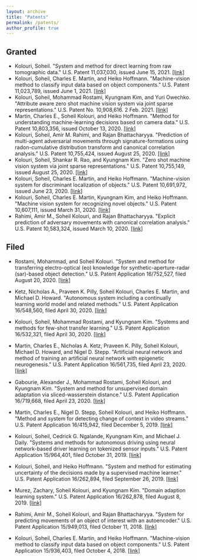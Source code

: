 ```yaml
---
layout: archive
title: "Patents"
permalink: /patents/
author_profile: true
---
```


## Granted
- Kolouri, Soheil. "System and method for direct learning from raw tomographic data." U.S. Patent 11,037,030, issued June 15, 2021. [[link]](https://patents.google.com/patent/US11037030B1/en)
- Kolouri, Soheil, Charles E. Martin, and Heiko Hoffmann. "Machine-vision method to classify input data based on object components." U.S. Patent 11,023,789, issued June 1, 2021. [[link]](https://patents.google.com/patent/US11023789B2/en)
- Kolouri, Soheil, Mohammad Rostami, Kyungnam Kim, and Yuri Owechko. "Attribute aware zero shot machine vision system via joint sparse representations." U.S. Patent No. 10,908,616. 2 Feb. 2021. [[link]](https://patents.google.com/patent/US10908616B2/en)
- Martin, Charles E., Soheil Kolouri, and Heiko Hoffmann. "Method for understanding machine-learning decisions based on camera data." U.S. Patent 10,803,356, issued October 13, 2020. [[link]](https://patents.google.com/patent/US10803356B2/en)
- Kolouri, Soheil, Amir M. Rahimi, and Rajan Bhattacharyya. "Prediction of multi-agent adversarial movements through signature-formations using radon-cumulative distribution transform and canonical correlation analysis." U.S. Patent 10,755,424, issued August 25, 2020. [[link]](https://patents.google.com/patent/US10755424B2/en)
- Kolouri, Soheil, Shankar R. Rao, and Kyungnam Kim. "Zero shot machine vision system via joint sparse representations." U.S. Patent 10,755,149, issued August 25, 2020. [[link]](https://patents.google.com/patent/US10755149B2/en)
- Kolouri, Soheil, Charles E. Martin, and Heiko Hoffmann. "Machine-vision system for discriminant localization of objects." U.S. Patent 10,691,972, issued June 23, 2020. [[link]](https://patents.google.com/patent/US10691972B2/en)
- Kolouri, Soheil, Charles E. Martin, Kyungnam Kim, and Heiko Hoffmann. "Machine vision system for recognizing novel objects." U.S. Patent 10,607,111, issued March 31, 2020. [[link]](https://patents.google.com/patent/US10607111B2/en)
- Rahimi, Amir M., Soheil Kolouri, and Rajan Bhattacharyya. "Explicit prediction of adversary movements with canonical correlation analysis." U.S. Patent 10,583,324, issued March 10, 2020. [[link]](https://patents.google.com/patent/US10583324B2/en)

## Filed

* Rostami, Mohammad, and Soheil Kolouri. "System and method for transferring electro-optical (eo) knowledge for synthetic-aperture-radar (sar)-based object detection." U.S. Patent Application 16/752,527, filed August 20, 2020. [[link]](https://patents.google.com/patent/US20200264300A1/en)

* Ketz, Nicholas A., Praveen K. Pilly, Soheil Kolouri, Charles E. Martin, and Michael D. Howard. "Autonomous system including a continually learning world model and related methods." U.S. Patent Application 16/548,560, filed April 30, 2020. [[link]](https://patents.google.com/patent/US20200134426A1/en)

* Kolouri, Soheil, Mohammad Rostami, and Kyungnam Kim. "Systems and methods for few-shot transfer learning." U.S. Patent Application 16/532,321, filed April 30, 2020. [[link]](https://patents.google.com/patent/US20200130177A1/en)

* Martin, Charles E., Nicholas A. Ketz, Praveen K. Pilly, Soheil Kolouri, Michael D. Howard, and Nigel D. Stepp. "Artificial neural network and method of training an artificial neural network with epigenetic neurogenesis." U.S. Patent Application 16/561,735, filed April 23, 2020. [[link]](https://www.freepatentsonline.com/y2020/0125930.html)

* Gabourie, Alexander J., Mohammad Rostami, Soheil Kolouri, and Kyungnam Kim. "System and method for unsupervised domain adaptation via sliced-wasserstein distance." U.S. Patent Application 16/719,668, filed April 23, 2020. [[link]](https://www.freepatentsonline.com/y2020/0125982.html)

* Martin, Charles E., Nigel D. Stepp, Soheil Kolouri, and Heiko Hoffmann. "Method and system for detecting change of context in video streams." U.S. Patent Application 16/415,942, filed December 5, 2019. [[link]](https://patents.google.com/patent/US20190370598A1/en)

* Kolouri, Soheil, Cedrick G. Ngalande, Kyungnam Kim, and Michael J. Daily. "Systems and methods for autonomous driving using neural network-based driver learning on tokenized sensor inputs." U.S. Patent Application 15/964,401, filed October 31, 2019. [[link]](https://patents.google.com/patent/US20190332109A1/en)

* Kolouri, Soheil, and Heiko Hoffmann. "System and method for estimating uncertainty of the decisions made by a supervised machine learner." U.S. Patent Application 16/262,894, filed September 26, 2019. [[link]](https://patents.google.com/patent/US20190294149A1/en)

* Murez, Zachary, Soheil Kolouri, and Kyungnam Kim. "Domain adaption learning system." U.S. Patent Application 16/262,878, filed August 8, 2019. [[link]](https://patents.google.com/patent/US20190244107A1/en)

* Rahimi, Amir M., Soheil Kolouri, and Rajan Bhattacharyya. "System for predicting movements of an object of interest with an autoencoder." U.S. Patent Application 15/949,013, filed October 11, 2018. [[link]](https://patents.google.com/patent/US20180293736A1/en)

* Kolouri, Soheil, Charles E. Martin, and Heiko Hoffmann. "Machine-vision method to classify input data based on object components." U.S. Patent Application 15/936,403, filed October 4, 2018. [[link]](https://patents.google.com/patent/US20180285699A1/en)
